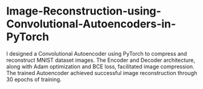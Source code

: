 # Image-Reconstruction-using-Convolutional-Autoencoders-in-PyTorch
I designed a Convolutional Autoencoder using PyTorch to compress and reconstruct MNIST dataset images. The Encoder and Decoder architecture, along with Adam optimization and BCE loss, facilitated image compression. The trained Autoencoder achieved successful image reconstruction through 30 epochs of training.
